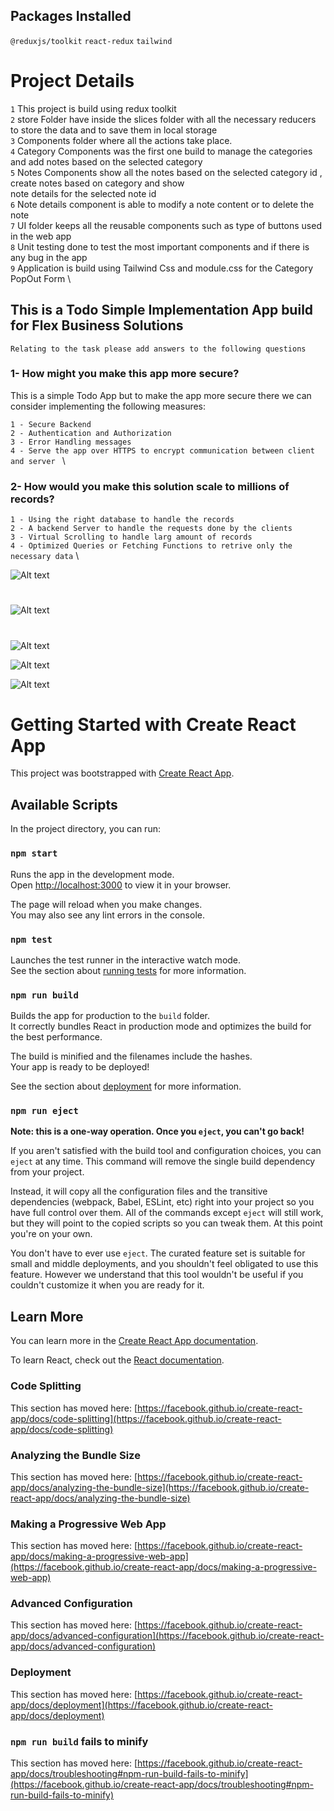 ## Packages Installed

`@reduxjs/toolkit`
`react-redux`
`tailwind`


# Project Details

`1` This project is build using redux toolkit   \
`2` store Folder have inside the slices folder with all the necessary reducers to store the data and to save them in local storage \
`3` Components folder where all the actions take place.  \
`4` Category Components was the first one build to manage the categories  and add notes based on the selected category \
`5` Notes Components show all the notes based on the selected category id , create notes based on category and show  \
note details for the selected note id \
`6` Note details component is able to modify a note content or to delete the note \
`7` UI folder keeps all the reusable components such as type of buttons used in the web app \
`8` Unit testing done to test the most important components and if there is any bug in the app \
`9` Application is build using Tailwind Css and module.css for the Category PopOut Form \

## This is a Todo Simple Implementation App build for Flex Business Solutions 

`Relating to the task please add answers to the following questions`

### 1- How might you make this app more secure?

This is a simple Todo App but to make the app more secure there  we can consider implementing the following measures:

`1 - Secure Backend` \
`2 - Authentication and Authorization` \
`3 - Error Handling messages` \
`4 - Serve the app over HTTPS to encrypt communication between client and server ` \


### 2- How would you make this solution scale to millions of records?


`1 - Using the right database to handle the records` \
`2 - A backend Server to handle the requests done by the clients` \
`3 - Virtual Scrolling to handle larg amount of records` \
`4 - Optimized Queries or Fetching Functions to retrive only the necessary data` \


![Alt text](src/assets/TodoMain.png)

#
![Alt text](src/assets/TodoValidation.png)

#
![Alt text](src/assets/TodoNote.png)

![Alt text](src/assets/NoteDetails.png)

![Alt text](src/assets/FilterNotes.png)
# Getting Started with Create React App

This project was bootstrapped with [Create React App](https://github.com/facebook/create-react-app).

## Available Scripts

In the project directory, you can run:

### `npm start`

Runs the app in the development mode.\
Open [http://localhost:3000](http://localhost:3000) to view it in your browser.

The page will reload when you make changes.\
You may also see any lint errors in the console.

### `npm test`

Launches the test runner in the interactive watch mode.\
See the section about [running tests](https://facebook.github.io/create-react-app/docs/running-tests) for more information.

### `npm run build`

Builds the app for production to the `build` folder.\
It correctly bundles React in production mode and optimizes the build for the best performance.

The build is minified and the filenames include the hashes.\
Your app is ready to be deployed!

See the section about [deployment](https://facebook.github.io/create-react-app/docs/deployment) for more information.

### `npm run eject`

**Note: this is a one-way operation. Once you `eject`, you can't go back!**

If you aren't satisfied with the build tool and configuration choices, you can `eject` at any time. This command will remove the single build dependency from your project.

Instead, it will copy all the configuration files and the transitive dependencies (webpack, Babel, ESLint, etc) right into your project so you have full control over them. All of the commands except `eject` will still work, but they will point to the copied scripts so you can tweak them. At this point you're on your own.

You don't have to ever use `eject`. The curated feature set is suitable for small and middle deployments, and you shouldn't feel obligated to use this feature. However we understand that this tool wouldn't be useful if you couldn't customize it when you are ready for it.

## Learn More

You can learn more in the [Create React App documentation](https://facebook.github.io/create-react-app/docs/getting-started).

To learn React, check out the [React documentation](https://reactjs.org/).

### Code Splitting

This section has moved here: [https://facebook.github.io/create-react-app/docs/code-splitting](https://facebook.github.io/create-react-app/docs/code-splitting)

### Analyzing the Bundle Size

This section has moved here: [https://facebook.github.io/create-react-app/docs/analyzing-the-bundle-size](https://facebook.github.io/create-react-app/docs/analyzing-the-bundle-size)

### Making a Progressive Web App

This section has moved here: [https://facebook.github.io/create-react-app/docs/making-a-progressive-web-app](https://facebook.github.io/create-react-app/docs/making-a-progressive-web-app)

### Advanced Configuration

This section has moved here: [https://facebook.github.io/create-react-app/docs/advanced-configuration](https://facebook.github.io/create-react-app/docs/advanced-configuration)

### Deployment

This section has moved here: [https://facebook.github.io/create-react-app/docs/deployment](https://facebook.github.io/create-react-app/docs/deployment)

### `npm run build` fails to minify

This section has moved here: [https://facebook.github.io/create-react-app/docs/troubleshooting#npm-run-build-fails-to-minify](https://facebook.github.io/create-react-app/docs/troubleshooting#npm-run-build-fails-to-minify)
